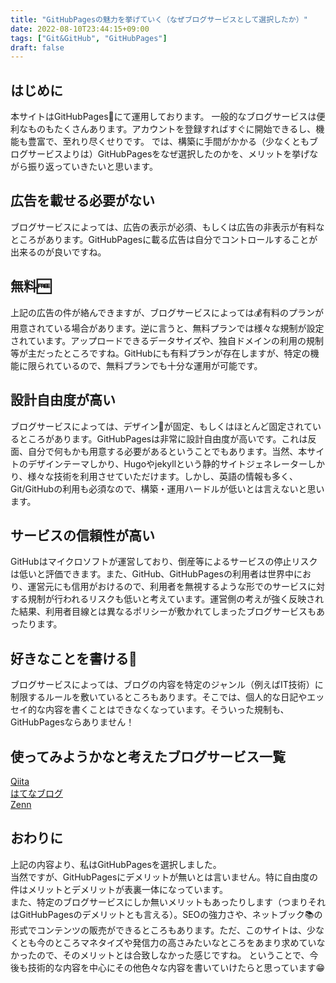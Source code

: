 ```yaml
---
title: "GitHubPagesの魅力を挙げていく（なぜブログサービスとして選択したか）"
date: 2022-08-10T23:44:15+09:00
tags: ["Git&GitHub", "GitHubPages"]
draft: false
---
```

## はじめに
本サイトはGitHubPages📄にて運用しております。
一般的なブログサービスは便利なものもたくさんあります。アカウントを登録すればすぐに開始できるし、機能も豊富で、至れり尽くせりです。
では、構築に手間がかかる（少なくともブログサービスよりは）GitHubPagesをなぜ選択したのかを、メリットを挙げながら振り返っていきたいと思います。
## 広告を載せる必要がない
ブログサービスによっては、広告の表示が必須、もしくは広告の非表示が有料なところがあります。GitHubPagesに載る広告は自分でコントロールすることが出来るのが良いですね。
## 無料🆓
上記の広告の件が絡んできますが、ブログサービスによっては💰有料のプランが用意されている場合があります。逆に言うと、無料プランでは様々な規制が設定されています。アップロードできるデータサイズや、独自ドメインの利用の規制等が主だったところですね。GitHubにも有料プランが存在しますが、特定の機能に限られているので、無料プランでも十分な運用が可能です。
## 設計自由度が高い
ブログサービスによっては、デザイン🎨が固定、もしくはほとんど固定されているところがあります。GitHubPagesは非常に設計自由度が高いです。これは反面、自分で何もかも用意する必要があるということでもあります。当然、本サイトのデザインテーマしかり、Hugoやjekyllという静的サイトジェネレーターしかり、様々な技術を利用させていただけます。しかし、英語の情報も多く、Git/GitHubの利用も必須なので、構築・運用ハードルが低いとは言えないと思います。
## サービスの信頼性が高い
GitHubはマイクロソフトが運営しており、倒産等によるサービスの停止リスクは低いと評価できます。また、GitHub、GitHubPagesの利用者は世界中におり、運営元にも信用がおけるので、利用者を無視するような形でのサービスに対する規制が行われるリスクも低いと考えています。運営側の考えが強く反映された結果、利用者目線とは異なるポリシーが敷かれてしまったブログサービスもあったります。
## 好きなことを書ける💖
ブログサービスによっては、ブログの内容を特定のジャンル（例えばIT技術）に制限するルールを敷いているところもあります。そこでは、個人的な日記やエッセイ的な内容を書くことはできなくなっています。そういった規制も、GitHubPagesならありません！
## 使ってみようかなと考えたブログサービス一覧
[Qiita](https://qiita.com/)  
[はてなブログ](https://hatenablog.com/)  
[Zenn](https://zenn.dev/)
## おわりに
上記の内容より、私はGitHubPagesを選択しました。  
当然ですが、GitHubPagesにデメリットが無いとは言いません。特に自由度の件はメリットとデメリットが表裏一体になっています。  
また、特定のブログサービスにしか無いメリットもあったりします（つまりそれはGitHubPagesのデメリットとも言える）。SEOの強力さや、ネットブック📚の形式でコンテンツの販売ができるところもあります。ただ、このサイトは、少なくとも今のところマネタイズや発信力の高さみたいなところをあまり求めていなかったので、そのメリットとは合致しなかった感じですね。
ということで、今後も技術的な内容を中心にその他色々な内容を書いていけたらと思っています😁